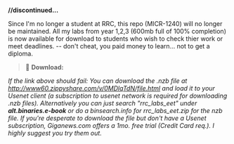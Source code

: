 **//discontinued...**

Since I'm no longer a student at RRC, this repo (MICR-1240) will no longer be maintained. All my labs from year 1,2,3 (600mb full of 100% completion) is now available for download to students who wish to check thier work or meet deadlines. -- don't cheat, you paid money to learn... not to get a diploma. 
>:paperclip: **Download:** 


*If the link above should fail: You can download the .nzb file at http://www60.zippyshare.com/v/0MDlqTdN/file.html and load it to your Usenet client (a subscription to usenet network is required for downloading .nzb files). Alternatively you can just search "rrc_labs_eet" under **alt.binaries.e-book** or do a binsearch.info for rrc_labs_eet.zip for the nzb file. If you're desperate to download the file but don't have a Usenet subscription, Giganews.com offers a 1mo. free trial (Credit Card req.). I highly suggest you try them out.* 


